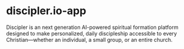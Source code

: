 # discipler.io-app
 Discipler is an next generation AI-powered spiritual formation platform designed to make personalized, daily discipleship accessible to every Christian—whether an individual, a small group, or an entire church. 

